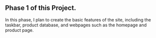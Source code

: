 ## Phase 1 of this Project.
In this phase, I plan to create the basic features of the site, including the taskbar, product database, and webpages such as the homepage and product page. 
